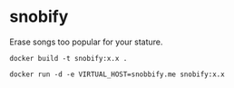 # snobify
Erase songs too popular for your stature.


`docker build -t snobify:x.x .`

`docker run -d -e VIRTUAL_HOST=snobbify.me snobify:x.x`

